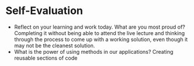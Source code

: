 # Self-Evaluation

- Reflect on your learning and work today. What are you most proud of? Completing it without being able to attend the live lecture and thinking through the process to come up with a working solution, even though it may not be the cleanest solution.
- What is the power of using methods in our applications?  Creating reusable sections of code